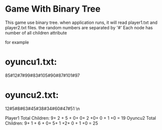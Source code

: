 # Game With Binary Tree 
This game use binary tree.
when application runs, it will read player1.txt and player2.txt files. the random numbers are separated by '#'
Each node has number of all children attribute

for example
# oyuncu1.txt:
85#12#7#99#83#105#90#87#101#97 
# oyuncu2.txt:
12#5#8#63#45#38#34#60#47#51 \n

Player1 Total Children: 9+ 2 + 5 + 0+ 0+ 2 +0+ 0 + 1 +0 = 19
Oyuncu2 Total Children: 9+ 1 + 6 + 0+ 5+ 1 +2+ 0 + 1 +0 = 25 
